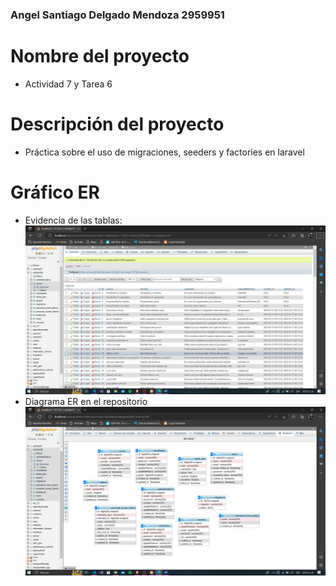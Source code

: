 ### Angel Santiago Delgado Mendoza 2959951

# Nombre del proyecto
- Actividad 7 y Tarea 6
# Descripción del proyecto
- Práctica sobre el uso de migraciones, seeders y factories en laravel
# Gráfico ER
- Evidencia de las tablas:
![Tabla de cursos](./images/cursosActividad7.jpg)
- Diagrama ER en el repositorio
![Diagrama ER](./images/tablaERActividad7.jpg)

